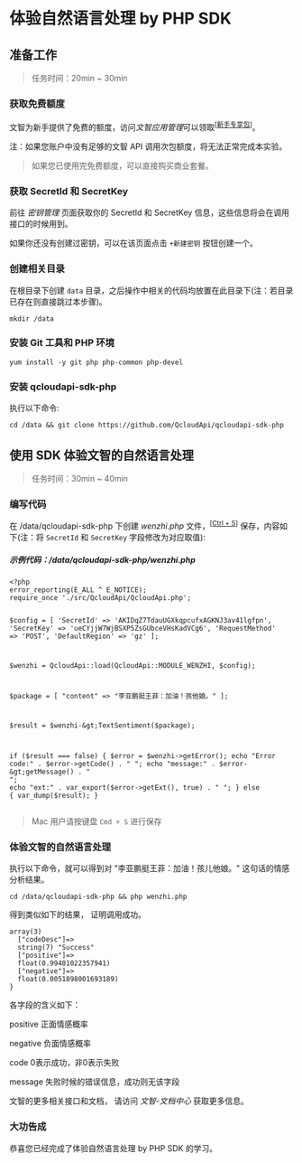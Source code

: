 <div class="lab-edi-doc"><h1 id="-by-php-sdk">体验自然语言处理 by PHP SDK</h1>
<h2 id="-">准备工作</h2>
<blockquote>
<p>任务时间：20min ~ 30min</p>
</blockquote>
<h3 id="-">获取免费额度</h3>
<p>文智为新手提供了免费的额度，访问<em>文智应用管理</em>可以领取<sup>[<a href="#stage-1-step-1-out-of-quota">新手专享包</a>]</sup>。</p>
<p>注：如果您账户中没有足够的文智 API 调用次包额度，将无法正常完成本实验。</p>
<p><a id="stage-1-step-1-out-of-quota"></a></p>
<blockquote>
<p>如果您已使用完免费额度，可以直接购买商业套餐。</p>
</blockquote>
<h3 id="-secretid-secretkey">获取 SecretId 和 SecretKey</h3>
<p>前往 <em>密钥管理</em> 页面获取你的 SecretId 和 SecretKey 信息，这些信息将会在调用接口的时候用到。</p>
<p>如果你还没有创建过密钥，可以在该页面点击 <code>+新建密钥</code> 按钮创建一个。</p>
<h3 id="-">创建相关目录</h3>
<p>在根目录下创建 <code>data</code> 目录，之后操作中相关的代码均放置在此目录下(注：若目录已存在则直接跳过本步骤)。</p>
<pre><code>mkdir /data
</code></pre><h3 id="-git-php-">安装 Git 工具和 PHP 环境</h3>
<pre><code>yum install -y git php php-common php-devel
</code></pre><h3 id="-qcloudapi-sdk-php">安装 qcloudapi-sdk-php</h3>
<p>执行以下命令:</p>
<pre><code>cd /data &amp;&amp; git clone https://github.com/QcloudApi/qcloudapi-sdk-php
</code></pre><h2 id="-sdk-">使用 SDK 体验文智的自然语言处理</h2>
<blockquote>
<p>任务时间：30min ~ 40min</p>
</blockquote>
<h3 id="-">编写代码</h3>
<p>在 /data/qcloudapi-sdk-php 下创建 <em>wenzhi.php</em> 文件，<sup>[<a href="#stage-2-step-1-save-init">Ctrl + S</a>]</sup> 保存，内容如下(注：将 <code>SecretId</code> 和 <code>SecretKey</code> 字段修改为对应取值):</p>
<h5 id="-data-qcloudapi-sdk-php-wenzhi-php">示例代码：/data/qcloudapi-sdk-php/wenzhi.php</h5>
<pre><code class="lang-php">&lt;?php
error_reporting(E_ALL ^ E_NOTICE);
require_once './src/QcloudApi/QcloudApi.php';

$config = [
    'SecretId' =&gt; 'AKIDqZ7TdauUGXkqpcufxAGKNJ3av41lgfpn', 
    'SecretKey' =&gt; 'ueCYjjW7WjBSXP5ZsGUbceVHsKadVCg6', 
    'RequestMethod'  =&gt; 'POST', 
    'DefaultRegion' =&gt; 'gz'
];

$wenzhi = QcloudApi::load(QcloudApi::MODULE_WENZHI, $config);

$package = [
    "content" =&gt; "李亚鹏挺王菲：加油！孩他娘。"
];

$result = $wenzhi-&gt;TextSentiment($package);

if ($result === false) {
    $error = $wenzhi-&gt;getError();
    echo "Error code:" . $error-&gt;getCode() . "
";
    echo "message:" . $error-&gt;getMessage() . "
";
    echo "ext:" . var_export($error-&gt;getExt(), true) . "
";
} else {
    var_dump($result);
}
</code></pre>
<p><a id="stage-2-step-1-save-init"></a></p>
<blockquote>
<p>Mac 用户请按键盘 <code>Cmd + S</code> 进行保存</p>
</blockquote>
<h3 id="-">体验文智的自然语言处理</h3>
<p>执行以下命令，就可以得到对 "李亚鹏挺王菲：加油！孩儿他娘。" 这句话的情感分析结果。</p>
<pre><code>cd /data/qcloudapi-sdk-php &amp;&amp; php wenzhi.php
</code></pre><p>得到类似如下的结果， 证明调用成功。</p>
<pre><code>array(3)
  ["codeDesc"]=&gt;
  string(7) "Success"
  ["positive"]=&gt;
  float(0.99481022357941)
  ["negative"]=&gt;
  float(0.0051898001693189)
}
</code></pre><p>各字段的含义如下：</p>
<p>positive    正面情感概率</p>
<p>negative    负面情感概率</p>
<p>code        0表示成功，非0表示失败</p>
<p>message        失败时候的错误信息，成功则无该字段</p>
<p>文智的更多相关接口和文档， 请访问 <em>文智-文档中心</em> 获取更多信息。</p>
<h3 id="-">大功告成</h3>
<p>恭喜您已经完成了体验自然语言处理 by PHP SDK 的学习。</p>
</div>